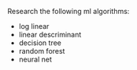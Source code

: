 Research the following ml algorithms:
* log linear
* linear descriminant 
* decision tree
* random forest
* neural net
